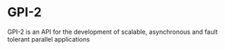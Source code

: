 # GPI-2
GPI-2 is an API for the development of scalable, asynchronous and fault tolerant parallel applications
